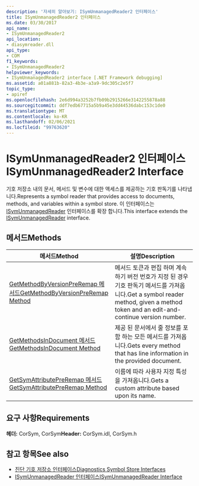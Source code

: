 ```yaml
---
description: '자세히 알아보기: ISymUnmanagedReader2 인터페이스'
title: ISymUnmanagedReader2 인터페이스
ms.date: 03/30/2017
api_name:
- ISymUnmanagedReader2
api_location:
- diasymreader.dll
api_type:
- COM
f1_keywords:
- ISymUnmanagedReader2
helpviewer_keywords:
- ISymUnmanagedReader2 interface [.NET Framework debugging]
ms.assetid: a01a881b-82a3-4b3e-a3a9-9dc305c2e5f7
topic_type:
- apiref
ms.openlocfilehash: 2e6d994a3252b7fb09b2915266e3142255878a88
ms.sourcegitcommit: ddf7edb67715a5b9a45e3dd44536dabc153c1de0
ms.translationtype: MT
ms.contentlocale: ko-KR
ms.lasthandoff: 02/06/2021
ms.locfileid: "99763620"
---
```

# <a name="isymunmanagedreader2-interface"></a><span data-ttu-id="d0122-103">ISymUnmanagedReader2 인터페이스</span><span class="sxs-lookup"><span data-stu-id="d0122-103">ISymUnmanagedReader2 Interface</span></span>

<span data-ttu-id="d0122-104">기호 저장소 내의 문서, 메서드 및 변수에 대한 액세스를 제공하는 기호 판독기를 나타냅니다.</span><span class="sxs-lookup"><span data-stu-id="d0122-104">Represents a symbol reader that provides access to documents, methods, and variables within a symbol store.</span></span> <span data-ttu-id="d0122-105">이 인터페이스는 [ISymUnmanagedReader](isymunmanagedreader-interface.md) 인터페이스를 확장 합니다.</span><span class="sxs-lookup"><span data-stu-id="d0122-105">This interface extends the [ISymUnmanagedReader](isymunmanagedreader-interface.md) interface.</span></span>  
  
## <a name="methods"></a><span data-ttu-id="d0122-106">메서드</span><span class="sxs-lookup"><span data-stu-id="d0122-106">Methods</span></span>  
  
|<span data-ttu-id="d0122-107">메서드</span><span class="sxs-lookup"><span data-stu-id="d0122-107">Method</span></span>|<span data-ttu-id="d0122-108">설명</span><span class="sxs-lookup"><span data-stu-id="d0122-108">Description</span></span>|  
|------------|-----------------|  
|[<span data-ttu-id="d0122-109">GetMethodByVersionPreRemap 메서드</span><span class="sxs-lookup"><span data-stu-id="d0122-109">GetMethodByVersionPreRemap Method</span></span>](isymunmanagedreader2-getmethodbyversionpreremap-method.md)|<span data-ttu-id="d0122-110">메서드 토큰과 편집 하며 계속 하기 버전 번호가 지정 된 경우 기호 판독기 메서드를 가져옵니다.</span><span class="sxs-lookup"><span data-stu-id="d0122-110">Get a symbol reader method, given a method token and an edit-and-continue version number.</span></span>|  
|[<span data-ttu-id="d0122-111">GetMethodsInDocument 메서드</span><span class="sxs-lookup"><span data-stu-id="d0122-111">GetMethodsInDocument Method</span></span>](isymunmanagedreader2-getmethodsindocument-method.md)|<span data-ttu-id="d0122-112">제공 된 문서에서 줄 정보를 포함 하는 모든 메서드를 가져옵니다.</span><span class="sxs-lookup"><span data-stu-id="d0122-112">Gets every method that has line information in the provided document.</span></span>|  
|[<span data-ttu-id="d0122-113">GetSymAttributePreRemap 메서드</span><span class="sxs-lookup"><span data-stu-id="d0122-113">GetSymAttributePreRemap Method</span></span>](isymunmanagedreader2-getsymattributepreremap-method.md)|<span data-ttu-id="d0122-114">이름에 따라 사용자 지정 특성을 가져옵니다.</span><span class="sxs-lookup"><span data-stu-id="d0122-114">Gets a custom attribute based upon its name.</span></span>|  
  
## <a name="requirements"></a><span data-ttu-id="d0122-115">요구 사항</span><span class="sxs-lookup"><span data-stu-id="d0122-115">Requirements</span></span>  

 <span data-ttu-id="d0122-116">**헤더:** CorSym, CorSym</span><span class="sxs-lookup"><span data-stu-id="d0122-116">**Header:** CorSym.idl, CorSym.h</span></span>  
  
## <a name="see-also"></a><span data-ttu-id="d0122-117">참고 항목</span><span class="sxs-lookup"><span data-stu-id="d0122-117">See also</span></span>

- [<span data-ttu-id="d0122-118">진단 기호 저장소 인터페이스</span><span class="sxs-lookup"><span data-stu-id="d0122-118">Diagnostics Symbol Store Interfaces</span></span>](diagnostics-symbol-store-interfaces.md)
- [<span data-ttu-id="d0122-119">ISymUnmanagedReader 인터페이스</span><span class="sxs-lookup"><span data-stu-id="d0122-119">ISymUnmanagedReader Interface</span></span>](isymunmanagedreader-interface.md)
